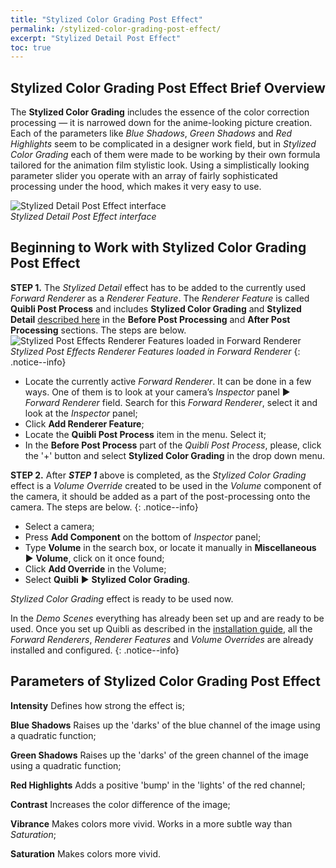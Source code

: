 ```yaml
---
title: "Stylized Color Grading Post Effect"
permalink: /stylized-color-grading-post-effect/
excerpt: "Stylized Detail Post Effect"
toc: true
---
```


## Stylized Color Grading Post Effect Brief Overview
 
The **Stylized Color Grading** includes the essence of the color correction processing — it is narrowed down for the anime-looking picture creation. Each of the parameters like _Blue Shadows_, _Green Shadows_ and _Red Highlights_ seem to be complicated in a designer work field, but in _Stylized Color Grading_ each of them were made to be working by their own formula tailored for the animation film stylistic look. Using a simplistically looking parameter slider you operate with an array of fairly sophisticated processing under the hood, which makes it very easy to use.  

![Stylized Detail Post Effect interface](/quibli-doc/assets/images/manual_images/quibli_stylized_color_grading_post_effect_interface.png)  
*Stylized Detail Post Effect interface*

## Beginning to Work with Stylized Color Grading Post Effect

**STEP 1.** The _Stylized Detail_ effect has to be added to the currently used _Forward Renderer_ as a _Renderer Feature_. The _Renderer Feature_ is called **Quibli Post Process** and includes **Stylized Color Grading** and **Stylized Detail** [described here](../stylized-detail-post-effect) in the **Before Post Processing** and **After Post Processing** sections. The steps are below.  
![Stylized Post Effects Renderer Features loaded in Forward Renderer](/quibli-doc/assets/images/manual_images/quibli_post_processing_renderer_features.png)  
*Stylized Post Effects Renderer Features loaded in Forward Renderer*
{: .notice--info}

  * Locate the currently active _Forward Renderer_. It can be done in a few ways. One of them is to look at your camera’s _Inspector_ panel ▶ _Forward Renderer_ field. Search for this _Forward Renderer_, select it and look at the _Inspector_ panel;  
  * Click **Add Renderer Feature**;  
  * Locate the **Quibli Post Process** item in the menu. Select it;  
  * In the **Before Post Process** part of the _Quibli Post Process_, please, click the '+' button and select **Stylized Color Grading** in the drop down menu.  

**STEP 2.** After **_STEP 1_** above is completed, as the _Stylized Color Grading_ effect is a _Volume Override_ created to be used in the _Volume_ component of the camera, it should be added as a part of the post-processing onto the camera. The steps are below. 
{: .notice--info}

  * Select a camera;  
  * Press **Add Component** on the bottom of _Inspector_ panel;  
  * Type **Volume** in the search box, or locate it manually in **Miscellaneous** ▶ **Volume**, click on it once found;  
  * Click **Add Override** in the Volume;  
  * Select **Quibli** ▶ **Stylized Color Grading**.

_Stylized Color Grading_ effect is ready to be used now.  

In the _Demo Scenes_ everything has already been set up and are ready to be used. Once you set up Quibli as described in the [installation guide](../installation), all the _Forward Renderers_, _Renderer Features_ and _Volume Overrides_ are already installed and configured.
{: .notice--info}

## Parameters of Stylized Color Grading Post Effect

**Intensity** Defines how strong the effect is;

**Blue Shadows** Raises up the 'darks' of the blue channel of the image using a quadratic function;

**Green Shadows** Raises up the 'darks' of the green channel of the image using a quadratic function;

**Red Highlights** Adds a positive 'bump' in the 'lights' of the red channel;

**Contrast** Increases the color difference of the image; 

**Vibrance** Makes colors more vivid. Works in a more subtle way than _Saturation_;

**Saturation** Makes colors more vivid.

